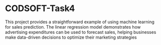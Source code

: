 # CODSOFT-Task4
This project provides a straightforward example of using machine learning for sales prediction. The linear regression model demonstrates how advertising expenditures can be used to forecast sales, helping businesses make data-driven decisions to optimize their marketing strategies
